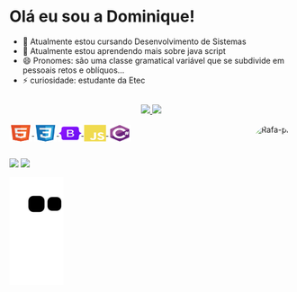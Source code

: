 <h1>Olá eu sou a Dominique!</h1>


- 🔭 Atualmente estou cursando Desenvolvimento de Sistemas
- 🌱 Atualmente estou aprendendo mais sobre java script
- 😄 Pronomes: são uma classe gramatical variável que se subdivide em pessoais retos e oblíquos...
- ⚡ curiosidade: estudante da Etec

##

<div align="center">
  <a href="https://github.com/Vit0riaDominiqu3">
  <img height="180em" widht="150"src="https://github-readme-stats.vercel.app/api?username=Vit0riaDominiqu3&show_icons=true&theme=radical&include_all_commits=true&count_private=true"/>
  <img height="180em" src="https://github-readme-stats.vercel.app/api/top-langs/?username=Vit0riaDominiqu3&layout=compact&langs_count=7&theme=radical"/>
</div>

<div style="display: inline_block"><br>
  
  <img align="center" alt="HTML" height="30" width="40" src="https://raw.githubusercontent.com/devicons/devicon/master/icons/html5/html5-original.svg">
  <img align="center" alt="CSS" height="30" width="40" src="https://raw.githubusercontent.com/devicons/devicon/master/icons/css3/css3-original.svg">
  <img align="center" alt="boostrap" height="30" width="40" src="https://raw.githubusercontent.com/devicons/devicon/master/icons/bootstrap/bootstrap-original.svg">
  <img align="center" alt="Js" height="30" width="40" src="https://raw.githubusercontent.com/devicons/devicon/master/icons/javascript/javascript-plain.svg">
  <img align="center" alt="Csharp" height="30" width="40" src="https://raw.githubusercontent.com/devicons/devicon/master/icons/csharp/csharp-original.svg">
  <img align="right" alt="Rafa-pic" height="150" style="border-radius:50px;" src="https://media.discordapp.net/attachments/639956127056134178/890373478988013628/Publicacoes_Instagram_1_1.png?width=676&height=676">
</div>
  
  ##
  <div>
  <a href="https://instagram.com/rafaballerini" target="_blank"><img src="https://img.shields.io/badge/-Instagram-%23E4405F?style=for-the- badge&logo=instagram&logoColor=white" target="_blank"></a>
 	<a href="https://www.twitch.tv/rafaballerinii" target="_blank"><img src="https://img.shields.io/badge/Twitch-9146FF?style=for-the- badge&logo=twitch&logoColor=white" target="_blank"></a>


 ![ Animação de cobra ](https://github.com/rafaballerini/rafaballerini/blob/output/github-contribution-grid-snake.svg)
  </div>

